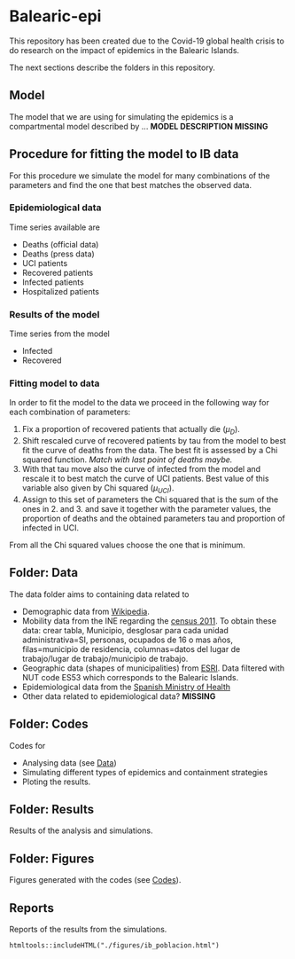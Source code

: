 # Balearic-epi

This repository has been created due to the Covid-19 global health crisis to do research on the impact of epidemics in the Balearic Islands.

The next sections describe the folders in this repository.

## Model

The model that we are using for simulating the epidemics is a compartmental model described by ... **MODEL DESCRIPTION MISSING**

## Procedure for fitting the model to IB data

For this procedure we simulate the model for many combinations of the parameters and find the one that best matches the observed data. 

### Epidemiological data

Time series available are

* Deaths (official data)
* Deaths (press data)
* UCI patients
* Recovered patients
* Infected patients
* Hospitalized patients

### Results of the model

Time series from the model

* Infected
* Recovered

### Fitting model to data

In order to fit the model to the data we proceed in the following way for each combination of parameters:

1. Fix a proportion of recovered patients that actually die ($\mu_D$). 
2. Shift rescaled curve of recovered patients by tau from the model to best fit the curve of deaths from the data. The best fit is assessed by a Chi squared function. *Match with last point of deaths maybe.*
3. With that tau move also the curve of infected from the model and rescale it to best match the curve of UCI patients. Best value of this variable also given by Chi squared ($\mu_{UCI}$).
4. Assign to this set of parameters the Chi squared that is the sum of the ones in 2. and 3. and save it together with the parameter values, the proportion of deaths and the obtained parameters tau and proportion of infected in UCI.

From all the Chi squared values choose the one that is minimum.

## Folder: Data

The data folder aims to containing data related to

 - Demographic data from [Wikipedia](https://es.wikipedia.org/wiki/Anexo:Municipios_y_comarcas_de_las_Islas_Baleares).
 - Mobility data from the INE regarding the [census 2011](https://www.ine.es/censos2011/tablas/Inicio.do). To obtain these data: crear tabla, Municipio, desglosar para cada unidad administrativa=SI, personas, ocupados de 16 o mas años, filas=municipio de residencia, columnas=datos del lugar de trabajo/lugar de trabajo/municipio de trabajo.
 - Geographic data (shapes of municipalities) from [ESRI](http://opendata.esri.es/datasets/53229f5912e04f1ba6dddb70a5abeb72_0). Data filtered with NUT code ES53 which corresponds to the Balearic Islands.
 - Epidemiological data from the [Spanish Ministry of Health](https://www.mscbs.gob.es/en/profesionales/saludPublica/ccayes/alertasActual/nCov-China/documentos/Actualizacion_61_COVID-19.pdf)
 - Other data related to epidemiological data? **MISSING** 

## Folder: Codes

Codes for 

 - Analysing data (see [Data](#Data))
 - Simulating different types of epidemics and containment strategies
 - Ploting the results.

 ## Folder: Results

Results of the analysis and simulations.

## Folder: Figures

Figures generated with the codes (see [Codes](#Codes)).

## Reports

Reports of the results from the simulations.


```{r, echo=FALSE}
htmltools::includeHTML("./figures/ib_poblacion.html")
```